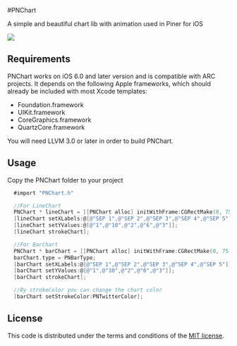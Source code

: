 #PNChart

A simple and beautiful chart lib with animation used in Piner for iOS

[![](http://dl.dropboxusercontent.com/u/1599662/pnchart.png)](http://dl.dropboxusercontent.com/u/1599662/pnchart.png)

## Requirements

PNChart works on iOS 6.0 and later version and is compatible with ARC projects. It depends on the following Apple frameworks, which should already be included with most Xcode templates:

* Foundation.framework
* UIKit.framework
* CoreGraphics.framework
* QuartzCore.framework

You will need LLVM 3.0 or later in order to build PNChart.

## Usage

Copy the PNChart folder to your project

```objective-c
  #import "PNChart.h"

  //For LineChart
  PNChart * lineChart = [[PNChart alloc] initWithFrame:CGRectMake(0, 75.0, SCREEN_WIDTH, 200.0)];
  [lineChart setXLabels:@[@"SEP 1",@"SEP 2",@"SEP 3",@"SEP 4",@"SEP 5"]];
  [lineChart setYValues:@[@"1",@"10",@"2",@"6",@"3"]];
  [lineChart strokeChart];

  //For BarChart
  PNChart * barChart = [[PNChart alloc] initWithFrame:CGRectMake(0, 75.0, SCREEN_WIDTH, 200.0)];
  barChart.type = PNBarType;
  [barChart setXLabels:@[@"SEP 1",@"SEP 2",@"SEP 3",@"SEP 4",@"SEP 5"]];
  [barChart setYValues:@[@"1",@"10",@"2",@"6",@"3"]];
  [barChart strokeChart];

  //By strokeColor you can change the chart color
  [barChart setStrokeColor:PNTwitterColor];
```

## License

This code is distributed under the terms and conditions of the [MIT license](LICENSE).

